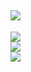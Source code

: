 [![](https://visitcount.itsvg.in/api?id=iionayne25&icon=7&color=12)](https://visitcount.itsvg.in)
---
![](https://github-readme-stats.vercel.app/api?username=iionayne25&theme=buefy&hide_border=false&include_all_commits=false&count_private=false)<br/>
![](https://github-readme-streak-stats.herokuapp.com/?user=iionayne25&theme=buefy&hide_border=false)<br/>
![](https://github-readme-stats.vercel.app/api/top-langs/?username=iionayne25&theme=buefy&hide_border=false&include_all_commits=false&count_private=false&layout=compact)

<!-- Proudly created with GPRM ( https://gprm.itsvg.in ) -->





